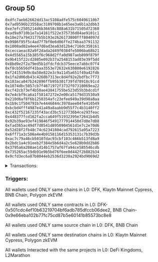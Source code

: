 ## Group 50

```0x083017d6c4410956a1b344fe7a7fcb0d07269680
0xdfc7aeb62662dd13ac5108adfe575c60496110b7
0x7ad9596b23558ac3109708b1e65ee3a6b1a2dbb3
0xe7efc2505214d6b36658c888a631b71505d72368
0xad9a9710b1e7a14161f522e375736d84ae9101c1
0x18e27a7943177b5b193e2626173800fff804097d
0x9986f95f5c4ad7f7bf0e6d06ffe274baa3791132
0x1008ad02a4ee47d0ad3ea83d12b4c716dc358161
0xceccaeac82a9f2dada2d49f0384fe5006ba68b21
0x4d5565a15b385f6c968d2ffa0d987aeb899f879f
0x9b415f22cd2805e092b37a2548153ad03e39f5dd
0x8bd9e2f2a79ed5b1dfdcfdcb375eece7abbc07f4
0xf8cb5656df41baa3553e72632e630800e6192826
0xf241519d9c0a58e822e3c9a11d5a651f49a42fdb
0x1fa2d06db43c4260b7313ec8d4f92e2bdfbc7f73
0x183aca047b242896ffb95b301f39fd78918c91cd
0x1074dbc5057cb7f4671972f3732f07318069ea22
0xcf42cb73ef4b50ae43841755be523d55b3bdcd1f
0x7e4cbf9ca6a1f58147272e2e00ca5179d33530a9
0x210d6af8f6b1250354afc23efee949a39d98a8aa
0x1b9c1f504791b7e4446844c3978aee04fe410549
0xbcbd4fff4987e41a49a8aabb9d55f7c4b3140ff2
0xc432f52167235f43acd3bc5127736b4ce293feac
0x448377fcd162fa2cca649f51932395e72641b4d5
0x92b39ae93ef419846f5491777914450d7d0e7d08
0xfad365ac49df7d0541d8950904561d1e7c2e70d6
0x52d28f2fb48c74c62341804cad792615a95a7223
0x6ff71a3c506a4e4b9158116d15353131c7b39d3b
0xac7c79a46cb50107dac93cbf103c466b513fd8a9
0x2bdc1a4c91eeb2f384e5b6d4a2c5e628b9dd2b86
0x3795a6a208ae1d14b1757af67fa94ce585546cdb
0x735265ac59db91e9b5bd76f6ee8d442f2b882b34
0x9cfd3ec6a87b8044eb2536d3230a2924bd9069d2
```
<details>
<summary>Transactions:</summary>

Hashes: 

Wallet: 0x083017d6c4410956a1b344fe7a7fcb0d07269680

       Hash: 0x22d70933b580aba76501564df36c97a02acda4ab02589b6341df03793c724404
         - source chain: DFK
         - destination chain: Klaytn Mainnet Cypress
         - project: DeFi Kingdoms
         - contract: 0x501cdc4ef10b63219704bf6adb785dfccb06dee2
       Hash: 0x11f6dc44bacb79e34073c999a6362a345ce840e25a7c440490a9785833bb74a7
         - source chain: DFK
         - destination chain: Klaytn Mainnet Cypress
         - project: DeFi Kingdoms
         - contract: 0x501cdc4ef10b63219704bf6adb785dfccb06dee2
       Hash: 0x430380bbba97e2bd48fde252c66655e845ee838bc7c463c54935dbe2b498e095
         - source chain: DFK
         - destination chain: Klaytn Mainnet Cypress
         - project: DeFi Kingdoms
         - contract: 0x501cdc4ef10b63219704bf6adb785dfccb06dee2
       Hash: 0xdd672b5d203818dc409b6b85df8fcb3a49049056a4e70818dab49d0b755b23a4
         - source chain: DFK
         - destination chain: Klaytn Mainnet Cypress
         - project: DeFi Kingdoms
         - contract: 0x501cdc4ef10b63219704bf6adb785dfccb06dee2
       Hash: 0x6d927c2d65b6e9bbb6c9e4bc4700f58718da498a3b118114a5c8e2353bf09b5f
         - source chain: BNB Chain
         - destination chain: Polygon zkEVM
         - project: L2Marathon
         - contract: 0x9e66eba102b77fc75cd87b5e60141b85573bc8e8
Wallet: 0xdfc7aeb62662dd13ac5108adfe575c60496110b7

       Hash:0x452f075c689e9b0df00e2fa092457009f626fb77eeb330dd9e68260e8bd47402
         - source chain: DFK
         - destination chain: Klaytn Mainnet Cypress
         - project: DeFi Kingdoms
         - contract: 0x501cdc4ef10b63219704bf6adb785dfccb06dee2
       Hash:0xea21450c766292b5e698e966c8f1333b1e58478baae89449b73e37126b380a85
         - source chain: DFK
         - destination chain: Klaytn Mainnet Cypress
         - project: DeFi Kingdoms
         - contract: 0x501cdc4ef10b63219704bf6adb785dfccb06dee2
       Hash:0x53b2583ebbcd6caaae7887b51eccccff25f4ea69a0b4c93813cdf7d58eb6a886
         - source chain: DFK
         - destination chain: Klaytn Mainnet Cypress
         - project: DeFi Kingdoms
         - contract: 0x501cdc4ef10b63219704bf6adb785dfccb06dee2
       Hash:0xa5cec61a4aea8b9c65780291fa81f3494cabf7d22ef6d22f93727167f8a7bdda
         - source chain: DFK
         - destination chain: Klaytn Mainnet Cypress
         - project: DeFi Kingdoms
         - contract: 0x501cdc4ef10b63219704bf6adb785dfccb06dee2
       Hash:0xff79de34406bdb4cef0c24c76f123e376b3c64b3cddebc74af433d7e64ad8332
         - source chain: DFK
         - destination chain: Klaytn Mainnet Cypress
         - project: DeFi Kingdoms
         - contract: 0x501cdc4ef10b63219704bf6adb785dfccb06dee2
       Hash:0x3e8d06f0f221c29e364158ba174cc6be8de2e99ef27c3f714854310816e868e6
         - source chain: DFK
         - destination chain: Klaytn Mainnet Cypress
         - project: DeFi Kingdoms
         - contract: 0x501cdc4ef10b63219704bf6adb785dfccb06dee2
       Hash:0x1206c1663a10b347ade54a1dc65ee6465c74d351ef4812faba9973dbd9b68bb2
         - source chain: BNB Chain
         - destination chain: Polygon zkEVM
         - project: L2Marathon
         - contract: 0x9e66eba102b77fc75cd87b5e60141b85573bc8e8
Wallet: 0x7ad9596b23558ac3109708b1e65ee3a6b1a2dbb3

       Hash:0x36791ebe96a1c36ea3833c1b1a3d1201a66122b84d4d0dc98675c6b2805e3b00
         - source chain: DFK
         - destination chain: Klaytn Mainnet Cypress
         - project: DeFi Kingdoms
         - contract: 0x501cdc4ef10b63219704bf6adb785dfccb06dee2
       Hash:0x319514a70ee978dc1432f6f1a7dc4de52bc025cf07dbc957884f76952d3c2925
         - source chain: DFK
         - destination chain: Klaytn Mainnet Cypress
         - project: DeFi Kingdoms
         - contract: 0x501cdc4ef10b63219704bf6adb785dfccb06dee2
       Hash:0xff02e74e46124082b696be253037ccdbfa25aa3dacb877201fa171a37ef405f6
         - source chain: DFK
         - destination chain: Klaytn Mainnet Cypress
         - project: DeFi Kingdoms
         - contract: 0x501cdc4ef10b63219704bf6adb785dfccb06dee2
       Hash:0xde683065b05d6d605aebc6fb64144a18a6281ee1deea61b1eb1ff552af513b26
         - source chain: DFK
         - destination chain: Klaytn Mainnet Cypress
         - project: DeFi Kingdoms
         - contract: 0x501cdc4ef10b63219704bf6adb785dfccb06dee2
       Hash:0x2d32659b1d8e192e0de70b87326e670dde3dca0111a7df11edbbb7ede0724827
         - source chain: DFK
         - destination chain: Klaytn Mainnet Cypress
         - project: DeFi Kingdoms
         - contract: 0x501cdc4ef10b63219704bf6adb785dfccb06dee2
       Hash:0xf6fde21648977b9f802b00977650e63c7f2c2f1d0e479203770c63e6a4b2c333
         - source chain: DFK
         - destination chain: Klaytn Mainnet Cypress
         - project: DeFi Kingdoms
         - contract: 0x501cdc4ef10b63219704bf6adb785dfccb06dee2
       Hash:0xdc405d715cae288baa79c0902bd0b9ef26e5e96a1ca935b2b5d24179bc5011c0
         - source chain: BNB Chain
         - destination chain: Polygon zkEVM
         - project: L2Marathon
         - contract: 0x9e66eba102b77fc75cd87b5e60141b85573bc8e8
Wallet: 0xe7efc2505214d6b36658c888a631b71505d72368

       Hash:0xbcbc546579a8bc6a3c6be8d9c29c52bfc8cb7f56ce841bddfc0ef4904b6a0077
         - source chain: DFK
         - destination chain: Klaytn Mainnet Cypress
         - project: DeFi Kingdoms
         - contract: 0x501cdc4ef10b63219704bf6adb785dfccb06dee2
       Hash:0x4beddb6eeaab3ba62f8e5ec865983b914329af599679728fcf9895d5b0d7bf02
         - source chain: DFK
         - destination chain: Klaytn Mainnet Cypress
         - project: DeFi Kingdoms
         - contract: 0x501cdc4ef10b63219704bf6adb785dfccb06dee2
       Hash:0x1667a3ce3985e816fc77d169c75c7feb96cea1e7382df0e3e81eeb44dfa274d4
         - source chain: DFK
         - destination chain: Klaytn Mainnet Cypress
         - project: DeFi Kingdoms
         - contract: 0x501cdc4ef10b63219704bf6adb785dfccb06dee2
       Hash:0x25fbb4990e83d07e298167f732a0ab93e0fb21383543404d9e64bc1c8aae3d96
         - source chain: DFK
         - destination chain: Klaytn Mainnet Cypress
         - project: DeFi Kingdoms
         - contract: 0x501cdc4ef10b63219704bf6adb785dfccb06dee2
       Hash:0x2426a6bfabced453c9090bafe58bc01d0f5fe0fa26c44a75593a2ad98a0d8194
         - source chain: DFK
         - destination chain: Klaytn Mainnet Cypress
         - project: DeFi Kingdoms
         - contract: 0x501cdc4ef10b63219704bf6adb785dfccb06dee2
       Hash:0xcce4bb52e6a036a7bea1d40ae9f0b741597c0a3a248dced4df8ebdc59bc6ab0b
         - source chain: DFK
         - destination chain: Klaytn Mainnet Cypress
         - project: DeFi Kingdoms
         - contract: 0x501cdc4ef10b63219704bf6adb785dfccb06dee2
       Hash:0x057fe38a875da25bc18f9cc09b36ff2216861a70c857f18d70ad262e1a58946c
         - source chain: BNB Chain
         - destination chain: Polygon zkEVM
         - project: L2Marathon
         - contract: 0x9e66eba102b77fc75cd87b5e60141b85573bc8e8
Wallet: 0xad9a9710b1e7a14161f522e375736d84ae9101c1

       Hash:0x4decdcf7124d663ca5e5c9fce970474675d57d50aa871f1c7382c0c687c32780
         - source chain: DFK
         - destination chain: Klaytn Mainnet Cypress
         - project: DeFi Kingdoms
         - contract: 0x501cdc4ef10b63219704bf6adb785dfccb06dee2
       Hash:0xf9b46a04c46616f4a8ec99b06c13d538371a9509fd41020380af4b5647a7b306
         - source chain: DFK
         - destination chain: Klaytn Mainnet Cypress
         - project: DeFi Kingdoms
         - contract: 0x501cdc4ef10b63219704bf6adb785dfccb06dee2
       Hash:0x2ba855240fe4458b8d91e71daca07b8056ebf0c2c815ca4705078ae74ec0fd90
         - source chain: DFK
         - destination chain: Klaytn Mainnet Cypress
         - project: DeFi Kingdoms
         - contract: 0x501cdc4ef10b63219704bf6adb785dfccb06dee2
       Hash:0xe5f94d43247c7a8535d043a5c0bbfadee10a782ce629e0151d994f786657e424
         - source chain: DFK
         - destination chain: Klaytn Mainnet Cypress
         - project: DeFi Kingdoms
         - contract: 0x501cdc4ef10b63219704bf6adb785dfccb06dee2
       Hash:0xd48f4bf92f85d20db97d8a75e80f680a80f2c2b93f7973fd99c14af395474067
         - source chain: DFK
         - destination chain: Klaytn Mainnet Cypress
         - project: DeFi Kingdoms
         - contract: 0x501cdc4ef10b63219704bf6adb785dfccb06dee2
       Hash:0xb745c31f5bc8713c6da6754c45dc61fe7f72072fc3c92974189d584f488d0cd3
         - source chain: DFK
         - destination chain: Klaytn Mainnet Cypress
         - project: DeFi Kingdoms
         - contract: 0x501cdc4ef10b63219704bf6adb785dfccb06dee2
       Hash:0x55a66ce52e00fe8340f4e7cfd762f0481e4f0f8baf83bbf43d0d34132ed85908
         - source chain: BNB Chain
         - destination chain: Polygon zkEVM
         - project: L2Marathon
         - contract: 0x9e66eba102b77fc75cd87b5e60141b85573bc8e8
Wallet: 0x18e27a7943177b5b193e2626173800fff804097d

       Hash:0x9b3d9c62ff9e7130f4472ab8919abc60fdc9591959c9a8487f30bb56d9cb8c05
         - source chain: DFK
         - destination chain: Klaytn Mainnet Cypress
         - project: DeFi Kingdoms
         - contract: 0x501cdc4ef10b63219704bf6adb785dfccb06dee2
       Hash:0x98ba84b8ff23fe339246833c92bf2a0462585b773cddc548bb7170c4394303fd
         - source chain: DFK
         - destination chain: Klaytn Mainnet Cypress
         - project: DeFi Kingdoms
         - contract: 0x501cdc4ef10b63219704bf6adb785dfccb06dee2
       Hash:0x186e81046591d628c1b2e98aaea189bc82f2da6de6f72723ec155e6e3eef9829
         - source chain: DFK
         - destination chain: Klaytn Mainnet Cypress
         - project: DeFi Kingdoms
         - contract: 0x501cdc4ef10b63219704bf6adb785dfccb06dee2
       Hash:0xcee55187279800038b3744251525d2109e479c108c05e147ff55f664d6f8886d
         - source chain: DFK
         - destination chain: Klaytn Mainnet Cypress
         - project: DeFi Kingdoms
         - contract: 0x501cdc4ef10b63219704bf6adb785dfccb06dee2
       Hash:0x3a2e7bf7f6bfc82c8f4d16da896d768853549d43e3e9a01502c522b08cf308a7
         - source chain: DFK
         - destination chain: Klaytn Mainnet Cypress
         - project: DeFi Kingdoms
         - contract: 0x501cdc4ef10b63219704bf6adb785dfccb06dee2
       Hash:0x7c2f75818ef3a0e2f86c3553992d9848d4ba9c790cb57b239ece06baf61d03fa
         - source chain: DFK
         - destination chain: Klaytn Mainnet Cypress
         - project: DeFi Kingdoms
         - contract: 0x501cdc4ef10b63219704bf6adb785dfccb06dee2
       Hash:0xb7019de7eac0927b3510c1354e9b124bea1995e2679b8e982f53d27553b070c9
         - source chain: BNB Chain
         - destination chain: Polygon zkEVM
         - project: L2Marathon
         - contract: 0x9e66eba102b77fc75cd87b5e60141b85573bc8e8
Wallet: 0x9986f95f5c4ad7f7bf0e6d06ffe274baa3791132

       Hash:0x673898907377a2b68878f3f7fb1cb594a38dc060cc3875b31e8bb187e350bf79
         - source chain: DFK
         - destination chain: Klaytn Mainnet Cypress
         - project: DeFi Kingdoms
         - contract: 0x501cdc4ef10b63219704bf6adb785dfccb06dee2
       Hash:0x099941f56015c3123e0ee16d6b50b105608ebbdf5f0c00c0abf00c17f078425b
         - source chain: DFK
         - destination chain: Klaytn Mainnet Cypress
         - project: DeFi Kingdoms
         - contract: 0x501cdc4ef10b63219704bf6adb785dfccb06dee2
       Hash:0xeae562255b6ee4f25cd824a586d143c368a2e9ce68404ee750bbd64ea70c5dda
         - source chain: DFK
         - destination chain: Klaytn Mainnet Cypress
         - project: DeFi Kingdoms
         - contract: 0x501cdc4ef10b63219704bf6adb785dfccb06dee2
       Hash:0x1c88e17a16d3df61523354f766c7912098522f7b79ad3cb71aa3ee6338205239
         - source chain: DFK
         - destination chain: Klaytn Mainnet Cypress
         - project: DeFi Kingdoms
         - contract: 0x501cdc4ef10b63219704bf6adb785dfccb06dee2
       Hash:0x8d71b85517c8c74de734b715328e2b77ece66e1fa8d806af22d9b1d2a489e967
         - source chain: DFK
         - destination chain: Klaytn Mainnet Cypress
         - project: DeFi Kingdoms
         - contract: 0x501cdc4ef10b63219704bf6adb785dfccb06dee2
       Hash:0x19bc2ac9a2c6c4a8649b5f1c462243e19b379c7d46cbf1883b9c485eb82cf746
         - source chain: DFK
         - destination chain: Klaytn Mainnet Cypress
         - project: DeFi Kingdoms
         - contract: 0x501cdc4ef10b63219704bf6adb785dfccb06dee2
       Hash:0x1f709eea79a6e4afccda4e561dd72ddcd5cf35c073710a2ca6e825d6b8a6c07c
         - source chain: BNB Chain
         - destination chain: Polygon zkEVM
         - project: L2Marathon
         - contract: 0x9e66eba102b77fc75cd87b5e60141b85573bc8e8
Wallet: 0x1008ad02a4ee47d0ad3ea83d12b4c716dc358161

       Hash:0x72738b96be916301aa6ca562ea6a7f64fd2ef3206ba4355b86c183875524dd5b
         - source chain: DFK
         - destination chain: Klaytn Mainnet Cypress
         - project: DeFi Kingdoms
         - contract: 0x501cdc4ef10b63219704bf6adb785dfccb06dee2
       Hash:0xe1101bfa3cc113809be030969d4565fe09e26a660c5a81c53ee008881b63beb5
         - source chain: DFK
         - destination chain: Klaytn Mainnet Cypress
         - project: DeFi Kingdoms
         - contract: 0x501cdc4ef10b63219704bf6adb785dfccb06dee2
       Hash:0x72e803ec5db6a6ed2aa8281ca73c0dd52d36f797f40ff5a5cdea62eb0e34e7b8
         - source chain: DFK
         - destination chain: Klaytn Mainnet Cypress
         - project: DeFi Kingdoms
         - contract: 0x501cdc4ef10b63219704bf6adb785dfccb06dee2
       Hash:0x61dc185bc0faac5bc0c0daa417b7376f81920647c7e5c701fd6c71547541fdfc
         - source chain: DFK
         - destination chain: Klaytn Mainnet Cypress
         - project: DeFi Kingdoms
         - contract: 0x501cdc4ef10b63219704bf6adb785dfccb06dee2
       Hash:0xcd754ed747f09de9ac4299a060141eb70165fb7ee01990d46b38a6b8de0db79c
         - source chain: DFK
         - destination chain: Klaytn Mainnet Cypress
         - project: DeFi Kingdoms
         - contract: 0x501cdc4ef10b63219704bf6adb785dfccb06dee2
       Hash:0x388fe78b9ff9384d256db6067e2f6d5db084b214e4ed77cae4ae198bd610f03f
         - source chain: DFK
         - destination chain: Klaytn Mainnet Cypress
         - project: DeFi Kingdoms
         - contract: 0x501cdc4ef10b63219704bf6adb785dfccb06dee2
       Hash:0xd2dd0aee7c9f2c97934656debc0092579ac85bb510604a34638493645835375a
         - source chain: BNB Chain
         - destination chain: Polygon zkEVM
         - project: L2Marathon
         - contract: 0x9e66eba102b77fc75cd87b5e60141b85573bc8e8
Wallet: 0xceccaeac82a9f2dada2d49f0384fe5006ba68b21

       Hash:0x49ec8321ea5c81b54522eb9eea818de17a56202ca9c7acc098289a5fa26212e2
         - source chain: DFK
         - destination chain: Klaytn Mainnet Cypress
         - project: DeFi Kingdoms
         - contract: 0x501cdc4ef10b63219704bf6adb785dfccb06dee2
       Hash:0xa5c08ea0b4d8274de338af7e97b40106008f6e667cb42b630a98ad0d49e1e26c
         - source chain: DFK
         - destination chain: Klaytn Mainnet Cypress
         - project: DeFi Kingdoms
         - contract: 0x501cdc4ef10b63219704bf6adb785dfccb06dee2
       Hash:0xfb7e47d93a42847401e6ad19a2d2c3f164567f93a87531515174c06c1a78f80d
         - source chain: DFK
         - destination chain: Klaytn Mainnet Cypress
         - project: DeFi Kingdoms
         - contract: 0x501cdc4ef10b63219704bf6adb785dfccb06dee2
       Hash:0xf1a731e3284677251eaeccf737b0fdd8b1696d2820c70e65dac210bce34c8ee3
         - source chain: DFK
         - destination chain: Klaytn Mainnet Cypress
         - project: DeFi Kingdoms
         - contract: 0x501cdc4ef10b63219704bf6adb785dfccb06dee2
       Hash:0xab34cf953e2f454b124e4461a883b5a9c1a39a1199794b6b5a11a396cc81137a
         - source chain: DFK
         - destination chain: Klaytn Mainnet Cypress
         - project: DeFi Kingdoms
         - contract: 0x501cdc4ef10b63219704bf6adb785dfccb06dee2
       Hash:0x9fcc245d61fea5f51f582f713b89229056c07f07cee69612e0cefe2e15d497da
         - source chain: DFK
         - destination chain: Klaytn Mainnet Cypress
         - project: DeFi Kingdoms
         - contract: 0x501cdc4ef10b63219704bf6adb785dfccb06dee2
       Hash:0x66c77ddd768cfcb962a67001331b9b53be7390aeac6a64f33c2675b36b19f958
         - source chain: BNB Chain
         - destination chain: Polygon zkEVM
         - project: L2Marathon
         - contract: 0x9e66eba102b77fc75cd87b5e60141b85573bc8e8
Wallet: 0x4d5565a15b385f6c968d2ffa0d987aeb899f879f

       Hash:0x3d0f71d12beea838e6fd56c686745876d65fa3f0ead8cf662d2956190d8df06d
         - source chain: DFK
         - destination chain: Klaytn Mainnet Cypress
         - project: DeFi Kingdoms
         - contract: 0x501cdc4ef10b63219704bf6adb785dfccb06dee2
       Hash:0x0583f758e45db5fa0c374882cb672c442d018c0a652da95d4b58137a8802a513
         - source chain: DFK
         - destination chain: Klaytn Mainnet Cypress
         - project: DeFi Kingdoms
         - contract: 0x501cdc4ef10b63219704bf6adb785dfccb06dee2
       Hash:0xea485c596075a6aa2e1d7e4fe2e623dc05468d729ab9cdda08c67fd377fa6e75
         - source chain: DFK
         - destination chain: Klaytn Mainnet Cypress
         - project: DeFi Kingdoms
         - contract: 0x501cdc4ef10b63219704bf6adb785dfccb06dee2
       Hash:0xc7b3f32253f87333b6e741fe9d198f11c24530a0ab42bc09367fa7dc2ad1267a
         - source chain: DFK
         - destination chain: Klaytn Mainnet Cypress
         - project: DeFi Kingdoms
         - contract: 0x501cdc4ef10b63219704bf6adb785dfccb06dee2
       Hash:0x15b4699ef4179e2b4ae342d3e3d2fe1332fa1cd819fce0aa229d8d2e650ae27d
         - source chain: DFK
         - destination chain: Klaytn Mainnet Cypress
         - project: DeFi Kingdoms
         - contract: 0x501cdc4ef10b63219704bf6adb785dfccb06dee2
       Hash:0x4ab4b9dcbe8450b734eb2e0e1904daa9dd143d719fc75b100cc2272422f16bc6
         - source chain: DFK
         - destination chain: Klaytn Mainnet Cypress
         - project: DeFi Kingdoms
         - contract: 0x501cdc4ef10b63219704bf6adb785dfccb06dee2
       Hash:0x2af707df83ca30107479575f042fb0ddb7c4522a9d3609c996604049f4529df5
         - source chain: DFK
         - destination chain: Klaytn Mainnet Cypress
         - project: DeFi Kingdoms
         - contract: 0x501cdc4ef10b63219704bf6adb785dfccb06dee2
       Hash:0x3b1042655b98461e3de175b0dcf789b4ec2f89b051a602ee18e0abf3c31f979b
         - source chain: BNB Chain
         - destination chain: Polygon zkEVM
         - project: L2Marathon
         - contract: 0x9e66eba102b77fc75cd87b5e60141b85573bc8e8
Wallet: 0x9b415f22cd2805e092b37a2548153ad03e39f5dd

       Hash:0x928c7d510701cac798b9358d1967f540221bcf8830d2a1e413f4d7bd07b7bb87
         - source chain: DFK
         - destination chain: Klaytn Mainnet Cypress
         - project: DeFi Kingdoms
         - contract: 0x501cdc4ef10b63219704bf6adb785dfccb06dee2
       Hash:0xb02304d2cb6a765c9b8fd487265f2b6dd60c9a0b09a57cbf634752bd988720fc
         - source chain: DFK
         - destination chain: Klaytn Mainnet Cypress
         - project: DeFi Kingdoms
         - contract: 0x501cdc4ef10b63219704bf6adb785dfccb06dee2
       Hash:0xcb6737571c128ba5de0813c59b6a4be07e224c71953adba4ac8449473b593b0a
         - source chain: DFK
         - destination chain: Klaytn Mainnet Cypress
         - project: DeFi Kingdoms
         - contract: 0x501cdc4ef10b63219704bf6adb785dfccb06dee2
       Hash:0x2e1e5b8ad683f1711315d6c503e22a3a22455675dca345893785448be1531efd
         - source chain: DFK
         - destination chain: Klaytn Mainnet Cypress
         - project: DeFi Kingdoms
         - contract: 0x501cdc4ef10b63219704bf6adb785dfccb06dee2
       Hash:0x4fbde7420071cfd50f6e30deda02e89e7db16e7552b145c7b086ba00780bd682
         - source chain: DFK
         - destination chain: Klaytn Mainnet Cypress
         - project: DeFi Kingdoms
         - contract: 0x501cdc4ef10b63219704bf6adb785dfccb06dee2
       Hash:0x66907257080017185d6f1083b326f5ff096c87611294b09d81d57a17652eecab
         - source chain: DFK
         - destination chain: Klaytn Mainnet Cypress
         - project: DeFi Kingdoms
         - contract: 0x501cdc4ef10b63219704bf6adb785dfccb06dee2
       Hash:0x1f4dbd2a9398d4856a613f560f322ef86c2bb33f1d23d42cac9b93ea75725b23
         - source chain: DFK
         - destination chain: Klaytn Mainnet Cypress
         - project: DeFi Kingdoms
         - contract: 0x501cdc4ef10b63219704bf6adb785dfccb06dee2
       Hash:0x0708d11e4ed9848a627f66be4ec33894aeb1ae8f2bd02fa90dfde50cf99a85f0
         - source chain: BNB Chain
         - destination chain: Polygon zkEVM
         - project: L2Marathon
         - contract: 0x9e66eba102b77fc75cd87b5e60141b85573bc8e8
Wallet: 0x8bd9e2f2a79ed5b1dfdcfdcb375eece7abbc07f4

       Hash:0xebb656f9e41006d7772daee09e741f52c8fb04b4d1d4ddc3b61f00d4bc313575
         - source chain: DFK
         - destination chain: Klaytn Mainnet Cypress
         - project: DeFi Kingdoms
         - contract: 0x501cdc4ef10b63219704bf6adb785dfccb06dee2
       Hash:0x6ac9ef1bdc6b0724b554c911cbaf1435c149ac8c1209c1c0540967e59ba8b38e
         - source chain: DFK
         - destination chain: Klaytn Mainnet Cypress
         - project: DeFi Kingdoms
         - contract: 0x501cdc4ef10b63219704bf6adb785dfccb06dee2
       Hash:0x18cf7f10e097a9c79d9bd872f99b9b69507913feb19d56785cdb6a9c672605e6
         - source chain: DFK
         - destination chain: Klaytn Mainnet Cypress
         - project: DeFi Kingdoms
         - contract: 0x501cdc4ef10b63219704bf6adb785dfccb06dee2
       Hash:0xca778eb797d81619789fe24fab4f1d4cf2bbfa7984df43e2ecc7865ae66ced07
         - source chain: DFK
         - destination chain: Klaytn Mainnet Cypress
         - project: DeFi Kingdoms
         - contract: 0x501cdc4ef10b63219704bf6adb785dfccb06dee2
       Hash:0xe3e318d67da9b56b3b7c667bed598087b9c8aec4762023cc8a14f74a03bd1660
         - source chain: DFK
         - destination chain: Klaytn Mainnet Cypress
         - project: DeFi Kingdoms
         - contract: 0x501cdc4ef10b63219704bf6adb785dfccb06dee2
       Hash:0x158c240f0dc4b6bacd906a7c6f91b66b2973846ea5a37f52b0c1854af1b8b9bb
         - source chain: BNB Chain
         - destination chain: Polygon zkEVM
         - project: L2Marathon
         - contract: 0x9e66eba102b77fc75cd87b5e60141b85573bc8e8
Wallet: 0xf8cb5656df41baa3553e72632e630800e6192826

       Hash:0x884ce52322e7e9b2f8d6034855bb4084d79c62b0b48b71e0abdf8432a22a97ed
         - source chain: DFK
         - destination chain: Klaytn Mainnet Cypress
         - project: DeFi Kingdoms
         - contract: 0x501cdc4ef10b63219704bf6adb785dfccb06dee2
       Hash:0x4d465d14054c96337cc32046af064a49ed89e02bced50061d95d73942d213281
         - source chain: DFK
         - destination chain: Klaytn Mainnet Cypress
         - project: DeFi Kingdoms
         - contract: 0x501cdc4ef10b63219704bf6adb785dfccb06dee2
       Hash:0xfc2c17d9012204b184f4839c889d5278068bb8bab15a2701227fb1915292d870
         - source chain: DFK
         - destination chain: Klaytn Mainnet Cypress
         - project: DeFi Kingdoms
         - contract: 0x501cdc4ef10b63219704bf6adb785dfccb06dee2
       Hash:0x2e8cfef048f080cc52f0a6086922e6b51fe2c4e7170c2156f2eed3bebb6cae1c
         - source chain: DFK
         - destination chain: Klaytn Mainnet Cypress
         - project: DeFi Kingdoms
         - contract: 0x501cdc4ef10b63219704bf6adb785dfccb06dee2
       Hash:0xa7260f62a64d58cdbb92da31eab83e3c1f5ba3a6efa063ed73be15324ef46fd0
         - source chain: DFK
         - destination chain: Klaytn Mainnet Cypress
         - project: DeFi Kingdoms
         - contract: 0x501cdc4ef10b63219704bf6adb785dfccb06dee2
       Hash:0x0812a45bc73c1f44b5dab1f836acb9a471ce09719e43c74bd66377447fc9519c
         - source chain: BNB Chain
         - destination chain: Polygon zkEVM
         - project: L2Marathon
         - contract: 0x9e66eba102b77fc75cd87b5e60141b85573bc8e8
Wallet: 0xf241519d9c0a58e822e3c9a11d5a651f49a42fdb

       Hash:0x233c4986ef4d30d34feb554dca63990cea38dfb969a48b38e88a08aef187bf2d
         - source chain: DFK
         - destination chain: Klaytn Mainnet Cypress
         - project: DeFi Kingdoms
         - contract: 0x501cdc4ef10b63219704bf6adb785dfccb06dee2
       Hash:0x40f1d549b31d9f6c6df92f751e090d8fdf61c64f3762e4ac89ed518ccea4a1dd
         - source chain: DFK
         - destination chain: Klaytn Mainnet Cypress
         - project: DeFi Kingdoms
         - contract: 0x501cdc4ef10b63219704bf6adb785dfccb06dee2
       Hash:0x2e6a1cc5702d0e3823d0f530eb3a197aba01a7f7b5f7fb64fa1e7148936b1106
         - source chain: DFK
         - destination chain: Klaytn Mainnet Cypress
         - project: DeFi Kingdoms
         - contract: 0x501cdc4ef10b63219704bf6adb785dfccb06dee2
       Hash:0x6ff115c920d0029e4b1f7892432cbf571cca95072afb8741c830e24a8d29d676
         - source chain: DFK
         - destination chain: Klaytn Mainnet Cypress
         - project: DeFi Kingdoms
         - contract: 0x501cdc4ef10b63219704bf6adb785dfccb06dee2
       Hash:0xcbc971d1e6d67deab76ec189087a0682e69adb905f8c87d4d3c3d4813b4021d1
         - source chain: DFK
         - destination chain: Klaytn Mainnet Cypress
         - project: DeFi Kingdoms
         - contract: 0x501cdc4ef10b63219704bf6adb785dfccb06dee2
       Hash:0x1be62f2d7cecd5bd7467a0d51afaabf01829e1c627e124fd6e7d194656545e23
         - source chain: DFK
         - destination chain: Klaytn Mainnet Cypress
         - project: DeFi Kingdoms
         - contract: 0x501cdc4ef10b63219704bf6adb785dfccb06dee2
       Hash:0x5c1d9ff1626a73eed4526cf566cb40f84dd9a6c9b4b49a2e160e90f4639f65df
         - source chain: BNB Chain
         - destination chain: Polygon zkEVM
         - project: L2Marathon
         - contract: 0x9e66eba102b77fc75cd87b5e60141b85573bc8e8
Wallet: 0x1fa2d06db43c4260b7313ec8d4f92e2bdfbc7f73

       Hash:0x3f66d67e46bd7f55cd0cdd80a4852e91291070d2650679640a0acd3b5a8bb069
         - source chain: DFK
         - destination chain: Klaytn Mainnet Cypress
         - project: DeFi Kingdoms
         - contract: 0x501cdc4ef10b63219704bf6adb785dfccb06dee2
       Hash:0x891e2eea252ca222356220baa21c511e1c53b3bdbed06a889dbe9a459542a307
         - source chain: DFK
         - destination chain: Klaytn Mainnet Cypress
         - project: DeFi Kingdoms
         - contract: 0x501cdc4ef10b63219704bf6adb785dfccb06dee2
       Hash:0xce658414b9dd2983ff8c06cdacebe5acb861e49a1521f2256511ec782fba0649
         - source chain: DFK
         - destination chain: Klaytn Mainnet Cypress
         - project: DeFi Kingdoms
         - contract: 0x501cdc4ef10b63219704bf6adb785dfccb06dee2
       Hash:0x084e6cd1636e665de1ffda148dff4ad841fb02c16b00583dd957d7ab77ece6d1
         - source chain: DFK
         - destination chain: Klaytn Mainnet Cypress
         - project: DeFi Kingdoms
         - contract: 0x501cdc4ef10b63219704bf6adb785dfccb06dee2
       Hash:0xb9782ff6edcc947f9b06a95543aa2df6971711c7507609952676ce4705bcf3b0
         - source chain: DFK
         - destination chain: Klaytn Mainnet Cypress
         - project: DeFi Kingdoms
         - contract: 0x501cdc4ef10b63219704bf6adb785dfccb06dee2
       Hash:0x5481c4906da85c3837b07c9e1d4dee2f76f0f281f0f1e2ce1ef6094d37794cc5
         - source chain: DFK
         - destination chain: Klaytn Mainnet Cypress
         - project: DeFi Kingdoms
         - contract: 0x501cdc4ef10b63219704bf6adb785dfccb06dee2
       Hash:0xc240b5f58f103f8d0c52fea407fca06d1f2bc75f8fea08085f7448f739e32dd1
         - source chain: BNB Chain
         - destination chain: Polygon zkEVM
         - project: L2Marathon
         - contract: 0x9e66eba102b77fc75cd87b5e60141b85573bc8e8
Wallet: 0x183aca047b242896ffb95b301f39fd78918c91cd

       Hash:0x63bc12c2f4c210f3e9129938fbf75123ecf67591bc9871707d67fbaaee67fce5
         - source chain: DFK
         - destination chain: Klaytn Mainnet Cypress
         - project: DeFi Kingdoms
         - contract: 0x501cdc4ef10b63219704bf6adb785dfccb06dee2
       Hash:0xeda1c7698e865155a73f4718107d853b0fdcd125d2bf893a19153f0ce1f86f8d
         - source chain: DFK
         - destination chain: Klaytn Mainnet Cypress
         - project: DeFi Kingdoms
         - contract: 0x501cdc4ef10b63219704bf6adb785dfccb06dee2
       Hash:0xf73c73c58afb68c8fda109f8370d9090bcfe40be990bf8470e5bc46c266d1854
         - source chain: DFK
         - destination chain: Klaytn Mainnet Cypress
         - project: DeFi Kingdoms
         - contract: 0x501cdc4ef10b63219704bf6adb785dfccb06dee2
       Hash:0x23243343aa6bf70fc1dd7588aafa94495947ab97b83ccefaa42c0454567ae2e2
         - source chain: DFK
         - destination chain: Klaytn Mainnet Cypress
         - project: DeFi Kingdoms
         - contract: 0x501cdc4ef10b63219704bf6adb785dfccb06dee2
       Hash:0x2d6818042ae062d0de1054f413a1def30d467ee890c09c9902e2581de75191e9
         - source chain: DFK
         - destination chain: Klaytn Mainnet Cypress
         - project: DeFi Kingdoms
         - contract: 0x501cdc4ef10b63219704bf6adb785dfccb06dee2
       Hash:0xcd74e66d1e603dccf6501bcc96734476315a077aa80ed27bd1901714fc14752e
         - source chain: DFK
         - destination chain: Klaytn Mainnet Cypress
         - project: DeFi Kingdoms
         - contract: 0x501cdc4ef10b63219704bf6adb785dfccb06dee2
       Hash:0xba6ac5f1ea45d7918edec6b97b32947ac9a2a610e601d6e29de7d96a2be98cb7
         - source chain: BNB Chain
         - destination chain: Polygon zkEVM
         - project: L2Marathon
         - contract: 0x9e66eba102b77fc75cd87b5e60141b85573bc8e8
Wallet: 0x1074dbc5057cb7f4671972f3732f07318069ea22

       Hash:0xeaf253c23369f38adcafea3f0d41a53d5b1d31ea9b82df9ece1a00f5fbe80ba8
         - source chain: DFK
         - destination chain: Klaytn Mainnet Cypress
         - project: DeFi Kingdoms
         - contract: 0x501cdc4ef10b63219704bf6adb785dfccb06dee2
       Hash:0xb15fd171c97f2ee0f9c9f6c83c4d57da5422040c890c0eb9fd92947a1de2ff80
         - source chain: DFK
         - destination chain: Klaytn Mainnet Cypress
         - project: DeFi Kingdoms
         - contract: 0x501cdc4ef10b63219704bf6adb785dfccb06dee2
       Hash:0xfd8e8cdf5a7a93758829d9f762fe73f6e0762571ab5e39bbdfec013fe1b86aef
         - source chain: DFK
         - destination chain: Klaytn Mainnet Cypress
         - project: DeFi Kingdoms
         - contract: 0x501cdc4ef10b63219704bf6adb785dfccb06dee2
       Hash:0x8fc3f667e04a38748cd4439f6c5f66eed0449cf53d250f55426cb80b1d041185
         - source chain: DFK
         - destination chain: Klaytn Mainnet Cypress
         - project: DeFi Kingdoms
         - contract: 0x501cdc4ef10b63219704bf6adb785dfccb06dee2
       Hash:0x7cccc259b00a6cbd5812103f7cfd87b7793d0c768395d71f295ed169fc33003b
         - source chain: DFK
         - destination chain: Klaytn Mainnet Cypress
         - project: DeFi Kingdoms
         - contract: 0x501cdc4ef10b63219704bf6adb785dfccb06dee2
       Hash:0xf41fa602a315b731c20d62135d83e8cb0d3b0488b8008017ed29d01d9e457472
         - source chain: DFK
         - destination chain: Klaytn Mainnet Cypress
         - project: DeFi Kingdoms
         - contract: 0x501cdc4ef10b63219704bf6adb785dfccb06dee2
       Hash:0x2be99bb30f46d3752708be0d0ee2400d12c5ab45ebec96838ef80101a53636e2
         - source chain: BNB Chain
         - destination chain: Polygon zkEVM
         - project: L2Marathon
         - contract: 0x9e66eba102b77fc75cd87b5e60141b85573bc8e8
Wallet: 0xcf42cb73ef4b50ae43841755be523d55b3bdcd1f

       Hash:0x832b56732f9f7582303cd0bbe7412023cdf1a3d4a944b47119d389966168f5ac
         - source chain: DFK
         - destination chain: Klaytn Mainnet Cypress
         - project: DeFi Kingdoms
         - contract: 0x501cdc4ef10b63219704bf6adb785dfccb06dee2
       Hash:0xb3d5d265bc6dd5253e71e11faa60fb581da52f938ebd150c921842e93d39cc7a
         - source chain: DFK
         - destination chain: Klaytn Mainnet Cypress
         - project: DeFi Kingdoms
         - contract: 0x501cdc4ef10b63219704bf6adb785dfccb06dee2
       Hash:0x90878342f248ede87c09e82f461ca47098c18b94b5444546cf21482d9e883a82
         - source chain: DFK
         - destination chain: Klaytn Mainnet Cypress
         - project: DeFi Kingdoms
         - contract: 0x501cdc4ef10b63219704bf6adb785dfccb06dee2
       Hash:0x4ff18be4b983130dce59f6e4236d38b5de44d9407f191c943a48b073a6befc47
         - source chain: DFK
         - destination chain: Klaytn Mainnet Cypress
         - project: DeFi Kingdoms
         - contract: 0x501cdc4ef10b63219704bf6adb785dfccb06dee2
       Hash:0xf3699a19c0e2980eed45ed8de4081dc67b18992ea2d174e7c4d66e0471a60cd0
         - source chain: DFK
         - destination chain: Klaytn Mainnet Cypress
         - project: DeFi Kingdoms
         - contract: 0x501cdc4ef10b63219704bf6adb785dfccb06dee2
       Hash:0x0b78f4a4e4a0afa41b7d99caad78c986319c77ca21676e2e87270ce9da629f8f
         - source chain: DFK
         - destination chain: Klaytn Mainnet Cypress
         - project: DeFi Kingdoms
         - contract: 0x501cdc4ef10b63219704bf6adb785dfccb06dee2
       Hash:0x331ec4e3316d2abe326d9977d44830b86ba78883e8abbd93aed0d9050789984e
         - source chain: BNB Chain
         - destination chain: Polygon zkEVM
         - project: L2Marathon
         - contract: 0x9e66eba102b77fc75cd87b5e60141b85573bc8e8
Wallet: 0x7e4cbf9ca6a1f58147272e2e00ca5179d33530a9

       Hash:0xa088a1b93008c7aa0da27de238cc64ffc80f2f4a47b394ceac192836cf0028ad
         - source chain: DFK
         - destination chain: Klaytn Mainnet Cypress
         - project: DeFi Kingdoms
         - contract: 0x501cdc4ef10b63219704bf6adb785dfccb06dee2
       Hash:0xe8828a0c0d38137c8af43015122fa72aa02d8dc0ad118933ee3e300b0b7debe3
         - source chain: DFK
         - destination chain: Klaytn Mainnet Cypress
         - project: DeFi Kingdoms
         - contract: 0x501cdc4ef10b63219704bf6adb785dfccb06dee2
       Hash:0xeab427aa0c776bbc962c059842b70fccbed74bc75b084b00198ddbd696647941
         - source chain: DFK
         - destination chain: Klaytn Mainnet Cypress
         - project: DeFi Kingdoms
         - contract: 0x501cdc4ef10b63219704bf6adb785dfccb06dee2
       Hash:0x0b765136b812372683c6aeb55872b2cf3d37e918eced2e4e7a2dc8ab3c69c54b
         - source chain: DFK
         - destination chain: Klaytn Mainnet Cypress
         - project: DeFi Kingdoms
         - contract: 0x501cdc4ef10b63219704bf6adb785dfccb06dee2
       Hash:0x94ff5539a94205be89563f27f5b778b060c94f07e77f3f9da7bc10d56ce393df
         - source chain: DFK
         - destination chain: Klaytn Mainnet Cypress
         - project: DeFi Kingdoms
         - contract: 0x501cdc4ef10b63219704bf6adb785dfccb06dee2
       Hash:0x98f0f20de7ba5b07c726a35beefa01a68d836a14bfecbf21594920e5344c16dd
         - source chain: DFK
         - destination chain: Klaytn Mainnet Cypress
         - project: DeFi Kingdoms
         - contract: 0x501cdc4ef10b63219704bf6adb785dfccb06dee2
       Hash:0xfd9df7fcf3556f12070731fcb7831c4511c90c60b390ae2e5080498b72fadff0
         - source chain: BNB Chain
         - destination chain: Polygon zkEVM
         - project: L2Marathon
         - contract: 0x9e66eba102b77fc75cd87b5e60141b85573bc8e8
Wallet: 0x210d6af8f6b1250354afc23efee949a39d98a8aa

       Hash:0x055b8d9768d01a6d84b9dbd9ae23d528d681f34db88e54a2162a84866db5b5ec
         - source chain: DFK
         - destination chain: Klaytn Mainnet Cypress
         - project: DeFi Kingdoms
         - contract: 0x501cdc4ef10b63219704bf6adb785dfccb06dee2
       Hash:0xa461cea08da4f7e01c665eb2071b2c0b37e211c4df295c7c06c30a01bbc142d2
         - source chain: DFK
         - destination chain: Klaytn Mainnet Cypress
         - project: DeFi Kingdoms
         - contract: 0x501cdc4ef10b63219704bf6adb785dfccb06dee2
       Hash:0xffa105db9515afcf16721af2e1d052db4a6b330725ecc280e08a8d704709a54e
         - source chain: DFK
         - destination chain: Klaytn Mainnet Cypress
         - project: DeFi Kingdoms
         - contract: 0x501cdc4ef10b63219704bf6adb785dfccb06dee2
       Hash:0xa48dbcd3fb85c670261f3d956e5a68f51c730158458dd62ba5e33d02de6320b8
         - source chain: DFK
         - destination chain: Klaytn Mainnet Cypress
         - project: DeFi Kingdoms
         - contract: 0x501cdc4ef10b63219704bf6adb785dfccb06dee2
       Hash:0xb40255ba9dbb16de866a089d8adab26ade40350a9cbbffe3d084ab9ec6fdce96
         - source chain: DFK
         - destination chain: Klaytn Mainnet Cypress
         - project: DeFi Kingdoms
         - contract: 0x501cdc4ef10b63219704bf6adb785dfccb06dee2
       Hash:0xa9680ad00f0837d8fbe02954ad73fb0076a0b9c3c3d933cc23a569a5cca5b5bc
         - source chain: DFK
         - destination chain: Klaytn Mainnet Cypress
         - project: DeFi Kingdoms
         - contract: 0x501cdc4ef10b63219704bf6adb785dfccb06dee2
       Hash:0x3d90607c0427ba663b25f636fb159e0e82253620e5ec76bacba5ae7d03c33060
         - source chain: BNB Chain
         - destination chain: Polygon zkEVM
         - project: L2Marathon
         - contract: 0x9e66eba102b77fc75cd87b5e60141b85573bc8e8
Wallet: 0x1b9c1f504791b7e4446844c3978aee04fe410549

       Hash:0xe5d693acee99877219db72a46b52318a79e15e9a6af69b4f3cb393d73a35a85e
         - source chain: DFK
         - destination chain: Klaytn Mainnet Cypress
         - project: DeFi Kingdoms
         - contract: 0x501cdc4ef10b63219704bf6adb785dfccb06dee2
       Hash:0xf0228c43cd12718bd2e47899371b8303dee15f65aa95402b9789d0727013ce1f
         - source chain: DFK
         - destination chain: Klaytn Mainnet Cypress
         - project: DeFi Kingdoms
         - contract: 0x501cdc4ef10b63219704bf6adb785dfccb06dee2
       Hash:0xfc564740310fe6aecc661da1a919eab153778119c6223b9492cdab37ca2a12a1
         - source chain: DFK
         - destination chain: Klaytn Mainnet Cypress
         - project: DeFi Kingdoms
         - contract: 0x501cdc4ef10b63219704bf6adb785dfccb06dee2
       Hash:0xfc0f7b9b673b10978865ceb60f7cd0f6823d16db29a968ea433ebf199d395faa
         - source chain: DFK
         - destination chain: Klaytn Mainnet Cypress
         - project: DeFi Kingdoms
         - contract: 0x501cdc4ef10b63219704bf6adb785dfccb06dee2
       Hash:0x4a0c5180b13216ccb4553f01fa9d8117531557fa245e3d33087ca0ab14834e5c
         - source chain: DFK
         - destination chain: Klaytn Mainnet Cypress
         - project: DeFi Kingdoms
         - contract: 0x501cdc4ef10b63219704bf6adb785dfccb06dee2
       Hash:0x1b02988cadf8c441350d10bafea6f4f425032e479d5710ff756930cc7aee50fb
         - source chain: DFK
         - destination chain: Klaytn Mainnet Cypress
         - project: DeFi Kingdoms
         - contract: 0x501cdc4ef10b63219704bf6adb785dfccb06dee2
       Hash:0xe3edc7be981074c770e3ab2995ef884db1ed47be7e505f033e55060ace575ebd
         - source chain: DFK
         - destination chain: Klaytn Mainnet Cypress
         - project: DeFi Kingdoms
         - contract: 0x501cdc4ef10b63219704bf6adb785dfccb06dee2
       Hash:0x21031154f58d32e6f435f85d13b25ed740c7d0a31b8f62a72ac12f2fb0b9fb7c
         - source chain: BNB Chain
         - destination chain: Polygon zkEVM
         - project: L2Marathon
         - contract: 0x9e66eba102b77fc75cd87b5e60141b85573bc8e8
Wallet: 0xbcbd4fff4987e41a49a8aabb9d55f7c4b3140ff2

       Hash:0x8b770fc9bed46bfe48949c3aad961b398b6a81c482c6f024b3f6f903edef95fb
         - source chain: DFK
         - destination chain: Klaytn Mainnet Cypress
         - project: DeFi Kingdoms
         - contract: 0x501cdc4ef10b63219704bf6adb785dfccb06dee2
       Hash:0x84e8a2b89fe68488e14b9c3a39ed34257cee26c474208aaf22034face0cf8127
         - source chain: DFK
         - destination chain: Klaytn Mainnet Cypress
         - project: DeFi Kingdoms
         - contract: 0x501cdc4ef10b63219704bf6adb785dfccb06dee2
       Hash:0x11992327b20625bdebc2d8a94a02c6f83a2c8a566e5e074b36c5cc11301752d7
         - source chain: DFK
         - destination chain: Klaytn Mainnet Cypress
         - project: DeFi Kingdoms
         - contract: 0x501cdc4ef10b63219704bf6adb785dfccb06dee2
       Hash:0xf966d999fb94d638c1b4fd715692eec1f036130d56633fd70013063fed6e75f5
         - source chain: DFK
         - destination chain: Klaytn Mainnet Cypress
         - project: DeFi Kingdoms
         - contract: 0x501cdc4ef10b63219704bf6adb785dfccb06dee2
       Hash:0xad759573443b674875c96c8c830fb1c2288d8e29394e9f76922593f5f77cc11e
         - source chain: DFK
         - destination chain: Klaytn Mainnet Cypress
         - project: DeFi Kingdoms
         - contract: 0x501cdc4ef10b63219704bf6adb785dfccb06dee2
       Hash:0xc0f7eac3ed763bb3467ac1474d304fae2332036011118b61201f287f9211e157
         - source chain: DFK
         - destination chain: Klaytn Mainnet Cypress
         - project: DeFi Kingdoms
         - contract: 0x501cdc4ef10b63219704bf6adb785dfccb06dee2
       Hash:0x5305fd890edb740f9516b628c89a614747619af5a0ed4ca2fe4fe44edc2d99ca
         - source chain: DFK
         - destination chain: Klaytn Mainnet Cypress
         - project: DeFi Kingdoms
         - contract: 0x501cdc4ef10b63219704bf6adb785dfccb06dee2
       Hash:0x7d24123de16bd830c55d8cbc3ebbba3b8cda82a4cfe15f6c4d1c25e36cf7dc28
         - source chain: BNB Chain
         - destination chain: Polygon zkEVM
         - project: L2Marathon
         - contract: 0x9e66eba102b77fc75cd87b5e60141b85573bc8e8
Wallet: 0xc432f52167235f43acd3bc5127736b4ce293feac

       Hash:0x331e4257cca0a5b3bbc630e895d5a072b82525849b5e2b98c429588b7fd1006e
         - source chain: DFK
         - destination chain: Klaytn Mainnet Cypress
         - project: DeFi Kingdoms
         - contract: 0x501cdc4ef10b63219704bf6adb785dfccb06dee2
       Hash:0xff53f12ec5996c5b010594391c0ac9c2b5186a4cf445cb72280f5b596931fa4e
         - source chain: DFK
         - destination chain: Klaytn Mainnet Cypress
         - project: DeFi Kingdoms
         - contract: 0x501cdc4ef10b63219704bf6adb785dfccb06dee2
       Hash:0x718cf0d017902fed8fa5f3bfb9c4ec046241def5355c96a4e0fa0d1b8f4db27a
         - source chain: DFK
         - destination chain: Klaytn Mainnet Cypress
         - project: DeFi Kingdoms
         - contract: 0x501cdc4ef10b63219704bf6adb785dfccb06dee2
       Hash:0xb6563342abe0d6289c94037ea9bef20359d73a331af7a5888bdf087f6b91b825
         - source chain: DFK
         - destination chain: Klaytn Mainnet Cypress
         - project: DeFi Kingdoms
         - contract: 0x501cdc4ef10b63219704bf6adb785dfccb06dee2
       Hash:0x3aa8362744f11a6bf29d40f0e83f8ea649d73401fac1f5dbe57b4b4c7f41eab8
         - source chain: DFK
         - destination chain: Klaytn Mainnet Cypress
         - project: DeFi Kingdoms
         - contract: 0x501cdc4ef10b63219704bf6adb785dfccb06dee2
       Hash:0xdf0348db579d0411dd5027dbe7df9439ec041139ff347771807d6c474b301fc2
         - source chain: DFK
         - destination chain: Klaytn Mainnet Cypress
         - project: DeFi Kingdoms
         - contract: 0x501cdc4ef10b63219704bf6adb785dfccb06dee2
       Hash:0x9da6518fc4713bd79ac64241d7c09bba9906441d045dd9145d44eef4673f79c3
         - source chain: DFK
         - destination chain: Klaytn Mainnet Cypress
         - project: DeFi Kingdoms
         - contract: 0x501cdc4ef10b63219704bf6adb785dfccb06dee2
       Hash:0xc4ce108687cdb2b2fae2817966834e897ae52a03b809b5469ac2b35ad594a07b
         - source chain: BNB Chain
         - destination chain: Polygon zkEVM
         - project: L2Marathon
         - contract: 0x9e66eba102b77fc75cd87b5e60141b85573bc8e8
Wallet: 0x448377fcd162fa2cca649f51932395e72641b4d5

       Hash:0xb4d0e84d8b0a32954edd3b3b24909da65f46b51ba3601381ff3351b7e2398528
         - source chain: DFK
         - destination chain: Klaytn Mainnet Cypress
         - project: DeFi Kingdoms
         - contract: 0x501cdc4ef10b63219704bf6adb785dfccb06dee2
       Hash:0xea1c6d497d5c13fc0bf1696246d658272ea87eba94ecf007b03196180e29ede2
         - source chain: DFK
         - destination chain: Klaytn Mainnet Cypress
         - project: DeFi Kingdoms
         - contract: 0x501cdc4ef10b63219704bf6adb785dfccb06dee2
       Hash:0x6ff0e481f1bb0eb8e935b9e08581fe57cd80f0ce8eaeaf40ad11e75807f492f2
         - source chain: DFK
         - destination chain: Klaytn Mainnet Cypress
         - project: DeFi Kingdoms
         - contract: 0x501cdc4ef10b63219704bf6adb785dfccb06dee2
       Hash:0x75fce2010a3b717054ba802ed45d7a5da7635395231baf97f13d8fa8d6ca422d
         - source chain: DFK
         - destination chain: Klaytn Mainnet Cypress
         - project: DeFi Kingdoms
         - contract: 0x501cdc4ef10b63219704bf6adb785dfccb06dee2
       Hash:0x90ca667bb5e527fa264f515bcc5e1600648e422adce90eda5d72b6d04f964658
         - source chain: DFK
         - destination chain: Klaytn Mainnet Cypress
         - project: DeFi Kingdoms
         - contract: 0x501cdc4ef10b63219704bf6adb785dfccb06dee2
       Hash:0x4ce5b9e6da24238a26f83c1db8a4299a9d201408d66b9b963ee16f258c0166d0
         - source chain: DFK
         - destination chain: Klaytn Mainnet Cypress
         - project: DeFi Kingdoms
         - contract: 0x501cdc4ef10b63219704bf6adb785dfccb06dee2
       Hash:0xc284bc0d2bbffdd95fbb267209ae93622d9d1659ced542aeb0099902efec800d
         - source chain: DFK
         - destination chain: Klaytn Mainnet Cypress
         - project: DeFi Kingdoms
         - contract: 0x501cdc4ef10b63219704bf6adb785dfccb06dee2
       Hash:0x95d984d0d20e6eb4376b59751a0b432912f1edf2ed3bdd0bdb3070760ee1cb1d
         - source chain: BNB Chain
         - destination chain: Polygon zkEVM
         - project: L2Marathon
         - contract: 0x9e66eba102b77fc75cd87b5e60141b85573bc8e8
Wallet: 0x92b39ae93ef419846f5491777914450d7d0e7d08

       Hash:0x78f2123d542c59737d9ae738b9027b4227c268726c2a315fb73b32c7cc2f076d
         - source chain: DFK
         - destination chain: Klaytn Mainnet Cypress
         - project: DeFi Kingdoms
         - contract: 0x501cdc4ef10b63219704bf6adb785dfccb06dee2
       Hash:0xb608ed9f3296065b5cda37c6cb29f77dc082d7f51f93bcd02ec853ee5ef107cd
         - source chain: DFK
         - destination chain: Klaytn Mainnet Cypress
         - project: DeFi Kingdoms
         - contract: 0x501cdc4ef10b63219704bf6adb785dfccb06dee2
       Hash:0x57e801d7cb5e1ca6bf14e41083b228aa700d83218084360e9fa79cd7eab00182
         - source chain: DFK
         - destination chain: Klaytn Mainnet Cypress
         - project: DeFi Kingdoms
         - contract: 0x501cdc4ef10b63219704bf6adb785dfccb06dee2
       Hash:0xc8cfea2dd8f3e1df1920775d991295afdb443b52c70a6f84974473afecd96987
         - source chain: DFK
         - destination chain: Klaytn Mainnet Cypress
         - project: DeFi Kingdoms
         - contract: 0x501cdc4ef10b63219704bf6adb785dfccb06dee2
       Hash:0xfbef042429d8a46062cc0efa08726821e969fdce7d2f8f1a2e676c6ef86f298b
         - source chain: DFK
         - destination chain: Klaytn Mainnet Cypress
         - project: DeFi Kingdoms
         - contract: 0x501cdc4ef10b63219704bf6adb785dfccb06dee2
       Hash:0x5705286dacb98b62cc3667cfc40d84aefffe6b3b06d2ddcb18504f815a7eb239
         - source chain: DFK
         - destination chain: Klaytn Mainnet Cypress
         - project: DeFi Kingdoms
         - contract: 0x501cdc4ef10b63219704bf6adb785dfccb06dee2
       Hash:0x760bc04cfee8e59ec20e25a081f8d7145ccc1616a799d6dc2a6bfe459a576c5a
         - source chain: DFK
         - destination chain: Klaytn Mainnet Cypress
         - project: DeFi Kingdoms
         - contract: 0x501cdc4ef10b63219704bf6adb785dfccb06dee2
       Hash:0x455b57f71db1ec2239cf88139787c7fc1573bab97eb3ce0652d693caeaedfb19
         - source chain: BNB Chain
         - destination chain: Polygon zkEVM
         - project: L2Marathon
         - contract: 0x9e66eba102b77fc75cd87b5e60141b85573bc8e8
Wallet: 0xfad365ac49df7d0541d8950904561d1e7c2e70d6

       Hash:0x975fa66451f1909a37832b2f1928d3808be094bae6f4a2ba2ea6bc505dc7af8f
         - source chain: DFK
         - destination chain: Klaytn Mainnet Cypress
         - project: DeFi Kingdoms
         - contract: 0x501cdc4ef10b63219704bf6adb785dfccb06dee2
       Hash:0x110141bd6d52f8b9c1856e0b4a613a2e00a9a6e0ce82c55db5802c6662ad8163
         - source chain: DFK
         - destination chain: Klaytn Mainnet Cypress
         - project: DeFi Kingdoms
         - contract: 0x501cdc4ef10b63219704bf6adb785dfccb06dee2
       Hash:0xe35f2565b64cc6ad4cc5e91dd1fc2745add8e90a5c945facaf3c9e014acb3053
         - source chain: DFK
         - destination chain: Klaytn Mainnet Cypress
         - project: DeFi Kingdoms
         - contract: 0x501cdc4ef10b63219704bf6adb785dfccb06dee2
       Hash:0xf75b41ece1bd50809e8ba45395abdc08cff108f58e6ae0430cc7d86f57ef41fc
         - source chain: DFK
         - destination chain: Klaytn Mainnet Cypress
         - project: DeFi Kingdoms
         - contract: 0x501cdc4ef10b63219704bf6adb785dfccb06dee2
       Hash:0xea3abbb979a9cd0a7012e55758b7c4558bc2b1d96a920f7c0ac1e4d13f5cb6f6
         - source chain: DFK
         - destination chain: Klaytn Mainnet Cypress
         - project: DeFi Kingdoms
         - contract: 0x501cdc4ef10b63219704bf6adb785dfccb06dee2
       Hash:0x0818d522b70b46871f349059aa5511a3406e6d47455c028e55c00d4346753029
         - source chain: DFK
         - destination chain: Klaytn Mainnet Cypress
         - project: DeFi Kingdoms
         - contract: 0x501cdc4ef10b63219704bf6adb785dfccb06dee2
       Hash:0x95215741b61ca98178941d9b44d99d825c612f1141bbefac3d23060737e1cb84
         - source chain: DFK
         - destination chain: Klaytn Mainnet Cypress
         - project: DeFi Kingdoms
         - contract: 0x501cdc4ef10b63219704bf6adb785dfccb06dee2
       Hash:0xa52b0bf2936abd8ac5874fac420b3f469b937903cbf01c0ed47c9db48cf2841b
         - source chain: BNB Chain
         - destination chain: Polygon zkEVM
         - project: L2Marathon
         - contract: 0x9e66eba102b77fc75cd87b5e60141b85573bc8e8
Wallet: 0x52d28f2fb48c74c62341804cad792615a95a7223

       Hash:0xae8eda091dfe0808e6953deb62c900c7c3efe664df1577da2983af06d565a8be
         - source chain: DFK
         - destination chain: Klaytn Mainnet Cypress
         - project: DeFi Kingdoms
         - contract: 0x501cdc4ef10b63219704bf6adb785dfccb06dee2
       Hash:0xbbd698099610ab6a69f2ebc5b1213191505ecdcfddd52db6b9abb5314a479ec6
         - source chain: DFK
         - destination chain: Klaytn Mainnet Cypress
         - project: DeFi Kingdoms
         - contract: 0x501cdc4ef10b63219704bf6adb785dfccb06dee2
       Hash:0x6401c0d527d2167f632b3cca994ac59f2f5f9aff63ef7e767ae26ecaab5c211e
         - source chain: DFK
         - destination chain: Klaytn Mainnet Cypress
         - project: DeFi Kingdoms
         - contract: 0x501cdc4ef10b63219704bf6adb785dfccb06dee2
       Hash:0x32418ce22b6c5ac3a918992e45a32df145151a6ffec18893e4c55ca5cd1e2049
         - source chain: DFK
         - destination chain: Klaytn Mainnet Cypress
         - project: DeFi Kingdoms
         - contract: 0x501cdc4ef10b63219704bf6adb785dfccb06dee2
       Hash:0x7ee382d9d8bbb539c781141b39f70a3cd29806b77af6fba5f4131ebc626b7663
         - source chain: DFK
         - destination chain: Klaytn Mainnet Cypress
         - project: DeFi Kingdoms
         - contract: 0x501cdc4ef10b63219704bf6adb785dfccb06dee2
       Hash:0xc07258990d55fa8605e5104e9113628dbe31ebd5b373a4f0f060a89875eed999
         - source chain: DFK
         - destination chain: Klaytn Mainnet Cypress
         - project: DeFi Kingdoms
         - contract: 0x501cdc4ef10b63219704bf6adb785dfccb06dee2
       Hash:0x37015b79564e45adc2004f14db8fab2fee779f7e097dac768ec3da4fd472a6a2
         - source chain: DFK
         - destination chain: Klaytn Mainnet Cypress
         - project: DeFi Kingdoms
         - contract: 0x501cdc4ef10b63219704bf6adb785dfccb06dee2
       Hash:0x87f99fcee515496a33339eb194c4512cd4a5efd71a4b3ed52d18406d1c58a556
         - source chain: BNB Chain
         - destination chain: Polygon zkEVM
         - project: L2Marathon
         - contract: 0x9e66eba102b77fc75cd87b5e60141b85573bc8e8
       Hash:0x0b4b011d44bea78fac434295ce80b48833d276dfb514694cd7abfb11f5427371
         - source chain: BNB Chain
         - destination chain: Polygon zkEVM
         - project: L2Marathon
         - contract: 0x9e66eba102b77fc75cd87b5e60141b85573bc8e8
Wallet: 0x6ff71a3c506a4e4b9158116d15353131c7b39d3b

       Hash:0x8b7781936f3cc6582d0c8148a9b5009deb2bd1a968819ce146f4d84ab477498a
         - source chain: DFK
         - destination chain: Klaytn Mainnet Cypress
         - project: DeFi Kingdoms
         - contract: 0x501cdc4ef10b63219704bf6adb785dfccb06dee2
       Hash:0xc1235c5959f24fe52bef55d9ce1e8bce6181fcf19d2f7c67a21baa199ab22f7c
         - source chain: DFK
         - destination chain: Klaytn Mainnet Cypress
         - project: DeFi Kingdoms
         - contract: 0x501cdc4ef10b63219704bf6adb785dfccb06dee2
       Hash:0x933889de3cea0e74008982b443b45be462d41a0cca5004891694cc0045f54f31
         - source chain: DFK
         - destination chain: Klaytn Mainnet Cypress
         - project: DeFi Kingdoms
         - contract: 0x501cdc4ef10b63219704bf6adb785dfccb06dee2
       Hash:0xfe2500f8535fdfd69a82ad43ef95336ab3d6838b96906ebe1bd35fb47a0b3486
         - source chain: DFK
         - destination chain: Klaytn Mainnet Cypress
         - project: DeFi Kingdoms
         - contract: 0x501cdc4ef10b63219704bf6adb785dfccb06dee2
       Hash:0xddd558a8cc13e19217120d0a628050af492a54b1dc0f3ad3e8c58d2bb7902ca3
         - source chain: DFK
         - destination chain: Klaytn Mainnet Cypress
         - project: DeFi Kingdoms
         - contract: 0x501cdc4ef10b63219704bf6adb785dfccb06dee2
       Hash:0xe7656c5acfbefa4833bbe10ab62683ff512f2a9f1da6b834fcce5fdafeeb94ba
         - source chain: DFK
         - destination chain: Klaytn Mainnet Cypress
         - project: DeFi Kingdoms
         - contract: 0x501cdc4ef10b63219704bf6adb785dfccb06dee2
       Hash:0x27f548e3c4314e10f16656575ec3d380ec18141612738b854735068a441ce247
         - source chain: DFK
         - destination chain: Klaytn Mainnet Cypress
         - project: DeFi Kingdoms
         - contract: 0x501cdc4ef10b63219704bf6adb785dfccb06dee2
       Hash:0x97b5f8becb23f79d065ec22dd1153a3c9a5219626b179bffc1f1f04459320b2b
         - source chain: DFK
         - destination chain: Klaytn Mainnet Cypress
         - project: DeFi Kingdoms
         - contract: 0x501cdc4ef10b63219704bf6adb785dfccb06dee2
       Hash:0xbbd4b02734e74410a742d6e27b427492b207b8bb3ddb100c3dac5a9f8436650e
         - source chain: DFK
         - destination chain: Klaytn Mainnet Cypress
         - project: DeFi Kingdoms
         - contract: 0x501cdc4ef10b63219704bf6adb785dfccb06dee2
       Hash:0x0aeecc459e18c21bd6ace57b9b0b48a43c71c61ca25d97706c2df1971ac20411
         - source chain: BNB Chain
         - destination chain: Polygon zkEVM
         - project: L2Marathon
         - contract: 0x9e66eba102b77fc75cd87b5e60141b85573bc8e8
Wallet: 0xac7c79a46cb50107dac93cbf103c466b513fd8a9

       Hash:0x8e70867ccbf1c9c5a164619d861451b0e9a9bab3bb366c72fb6476c9fdc13d3f
         - source chain: DFK
         - destination chain: Klaytn Mainnet Cypress
         - project: DeFi Kingdoms
         - contract: 0x501cdc4ef10b63219704bf6adb785dfccb06dee2
       Hash:0x99fe28679668c039b8ab90774be9634a47d829544ed4e5c35a25d26cc930c563
         - source chain: DFK
         - destination chain: Klaytn Mainnet Cypress
         - project: DeFi Kingdoms
         - contract: 0x501cdc4ef10b63219704bf6adb785dfccb06dee2
       Hash:0x1cc5c4b18ffc57944c45e4391ef6a97419177498524a5c12255267fb5382a31c
         - source chain: DFK
         - destination chain: Klaytn Mainnet Cypress
         - project: DeFi Kingdoms
         - contract: 0x501cdc4ef10b63219704bf6adb785dfccb06dee2
       Hash:0x6335baa1fd6b448e2587a17639e0a5c0d9f336ffec10e547df05ac0f242a6a3c
         - source chain: DFK
         - destination chain: Klaytn Mainnet Cypress
         - project: DeFi Kingdoms
         - contract: 0x501cdc4ef10b63219704bf6adb785dfccb06dee2
       Hash:0xce8222be39fc54aed803733b680d7b5b8dcd5e5793ce2d549a5c813d0777d32c
         - source chain: DFK
         - destination chain: Klaytn Mainnet Cypress
         - project: DeFi Kingdoms
         - contract: 0x501cdc4ef10b63219704bf6adb785dfccb06dee2
       Hash:0x96cc051209a6e4f5b3c0b3b04a55b38a6ed523fc9991b830fb15b1d0b06498d7
         - source chain: DFK
         - destination chain: Klaytn Mainnet Cypress
         - project: DeFi Kingdoms
         - contract: 0x501cdc4ef10b63219704bf6adb785dfccb06dee2
       Hash:0xafcdc649fe9fb26b5465809d9a5b771523c9cbd13c4db481a9c968a2d11e5d23
         - source chain: DFK
         - destination chain: Klaytn Mainnet Cypress
         - project: DeFi Kingdoms
         - contract: 0x501cdc4ef10b63219704bf6adb785dfccb06dee2
       Hash:0x29c57ea57d0f59d8ab2481787de78eb2d5a0f5417e69c97025ea702079db6f9b
         - source chain: DFK
         - destination chain: Klaytn Mainnet Cypress
         - project: DeFi Kingdoms
         - contract: 0x501cdc4ef10b63219704bf6adb785dfccb06dee2
       Hash:0x5175f457c1c0ff9458f7517c787b8f5c948d4a873043dba47d8a3259402aa801
         - source chain: DFK
         - destination chain: Klaytn Mainnet Cypress
         - project: DeFi Kingdoms
         - contract: 0x501cdc4ef10b63219704bf6adb785dfccb06dee2
       Hash:0x8a0a5fae1d35be02e66f99e8e40bbc05260e21dd996b7c3b56de5ea8d129d800
         - source chain: BNB Chain
         - destination chain: Polygon zkEVM
         - project: L2Marathon
         - contract: 0x9e66eba102b77fc75cd87b5e60141b85573bc8e8
Wallet: 0x2bdc1a4c91eeb2f384e5b6d4a2c5e628b9dd2b86

       Hash:0x2d9889fbd2ffdce97b7de6ff4dce1c8161785cc55087b97cc686e4462df6c452
         - source chain: DFK
         - destination chain: Klaytn Mainnet Cypress
         - project: DeFi Kingdoms
         - contract: 0x501cdc4ef10b63219704bf6adb785dfccb06dee2
       Hash:0x756398baf483ac99ee7ceddb4bdb950ee83a80928d55371b3fa6d6c2f0a60416
         - source chain: DFK
         - destination chain: Klaytn Mainnet Cypress
         - project: DeFi Kingdoms
         - contract: 0x501cdc4ef10b63219704bf6adb785dfccb06dee2
       Hash:0x02b80e10dabb9b3650d61e1c1e34d041ba0cfd7f07cf814ef5e3e5a81cf88c6d
         - source chain: DFK
         - destination chain: Klaytn Mainnet Cypress
         - project: DeFi Kingdoms
         - contract: 0x501cdc4ef10b63219704bf6adb785dfccb06dee2
       Hash:0x3bb06d74bcd12a72d882e38f6069d511624ce4d5a6f8aff4763fcd9928b17a15
         - source chain: DFK
         - destination chain: Klaytn Mainnet Cypress
         - project: DeFi Kingdoms
         - contract: 0x501cdc4ef10b63219704bf6adb785dfccb06dee2
       Hash:0xa0d2197d78cc99d4aba8f9306bb43407d6f037dca7db4b876fb1ee158b927e85
         - source chain: DFK
         - destination chain: Klaytn Mainnet Cypress
         - project: DeFi Kingdoms
         - contract: 0x501cdc4ef10b63219704bf6adb785dfccb06dee2
       Hash:0x2c400d610a7070c5aa9d8abc7af2c93feaf0802be5f24226b8f99a7b098b4e6b
         - source chain: DFK
         - destination chain: Klaytn Mainnet Cypress
         - project: DeFi Kingdoms
         - contract: 0x501cdc4ef10b63219704bf6adb785dfccb06dee2
       Hash:0xfe7b8d7fd8413fce18b7d39520a329eada6758e6f955f847ede922e92a97badb
         - source chain: DFK
         - destination chain: Klaytn Mainnet Cypress
         - project: DeFi Kingdoms
         - contract: 0x501cdc4ef10b63219704bf6adb785dfccb06dee2
       Hash:0x1123ecf77b1c460f74578074e1cb9f3512fc5d7f529138b577915497fad79258
         - source chain: DFK
         - destination chain: Klaytn Mainnet Cypress
         - project: DeFi Kingdoms
         - contract: 0x501cdc4ef10b63219704bf6adb785dfccb06dee2
       Hash:0x97eddda37056b9adb92740a4f7e0ffcc8ea29a7640907a965e11a4ae98e18199
         - source chain: DFK
         - destination chain: Klaytn Mainnet Cypress
         - project: DeFi Kingdoms
         - contract: 0x501cdc4ef10b63219704bf6adb785dfccb06dee2
       Hash:0xdb076d36d0bb0cbcd51ad874ffc16a6b345eb29dd00b67430d1bcfe337bf5f9a
         - source chain: BNB Chain
         - destination chain: Polygon zkEVM
         - project: L2Marathon
         - contract: 0x9e66eba102b77fc75cd87b5e60141b85573bc8e8
Wallet: 0x3795a6a208ae1d14b1757af67fa94ce585546cdb

       Hash:0xd3284640b29e45a2a85b8c14510a04fbaa5432392dfd305b7fa6a608a3a71f3c
         - source chain: DFK
         - destination chain: Klaytn Mainnet Cypress
         - project: DeFi Kingdoms
         - contract: 0x501cdc4ef10b63219704bf6adb785dfccb06dee2
       Hash:0x9c86b86cbca8c79347afc765bd5634f6c96f175bb0ed0369ad759762ebfc503a
         - source chain: DFK
         - destination chain: Klaytn Mainnet Cypress
         - project: DeFi Kingdoms
         - contract: 0x501cdc4ef10b63219704bf6adb785dfccb06dee2
       Hash:0xfb51a458da0148f891144d2060a91689c76eb59e1155b7f75dfc03f895f6a4ca
         - source chain: DFK
         - destination chain: Klaytn Mainnet Cypress
         - project: DeFi Kingdoms
         - contract: 0x501cdc4ef10b63219704bf6adb785dfccb06dee2
       Hash:0xe4f8cc8df40e1c3b142150eaaa7028c5dee8d65cf7bd2dc9c1b39ac7acec266e
         - source chain: DFK
         - destination chain: Klaytn Mainnet Cypress
         - project: DeFi Kingdoms
         - contract: 0x501cdc4ef10b63219704bf6adb785dfccb06dee2
       Hash:0x04745775f6a65ea1169152c8ebfb975306dad2e16f4735e31181cec040e67ab7
         - source chain: DFK
         - destination chain: Klaytn Mainnet Cypress
         - project: DeFi Kingdoms
         - contract: 0x501cdc4ef10b63219704bf6adb785dfccb06dee2
       Hash:0x8ea5b39b33f5af8e5986f580c89d1f680e8df1d795f1314670bf92ce6a388d0d
         - source chain: DFK
         - destination chain: Klaytn Mainnet Cypress
         - project: DeFi Kingdoms
         - contract: 0x501cdc4ef10b63219704bf6adb785dfccb06dee2
       Hash:0x028e00cad63c01e26a04571a5b75d7494d65e160da33f59356c7928753a3f922
         - source chain: DFK
         - destination chain: Klaytn Mainnet Cypress
         - project: DeFi Kingdoms
         - contract: 0x501cdc4ef10b63219704bf6adb785dfccb06dee2
       Hash:0x8fe01cfc930c5e0eedb45cb3fbe6219e1b9dd2fbf6e80ff44a1f0ddcffc1e91e
         - source chain: DFK
         - destination chain: Klaytn Mainnet Cypress
         - project: DeFi Kingdoms
         - contract: 0x501cdc4ef10b63219704bf6adb785dfccb06dee2
       Hash:0xf366ae2945bf71182404a5676123e31538707a756d2bdd767cfc7f01106fddd2
         - source chain: DFK
         - destination chain: Klaytn Mainnet Cypress
         - project: DeFi Kingdoms
         - contract: 0x501cdc4ef10b63219704bf6adb785dfccb06dee2
       Hash:0x246116a5f5c37dfa27e2107ef5daed61b55f4f7f07f38abaed462e9185f229de
         - source chain: DFK
         - destination chain: Klaytn Mainnet Cypress
         - project: DeFi Kingdoms
         - contract: 0x501cdc4ef10b63219704bf6adb785dfccb06dee2
       Hash:0xaa4699aacde7b9c5335d18610ebc4b61be594e35a0ec85adfc5b1857205578fe
         - source chain: BNB Chain
         - destination chain: Polygon zkEVM
         - project: L2Marathon
         - contract: 0x9e66eba102b77fc75cd87b5e60141b85573bc8e8
Wallet: 0x735265ac59db91e9b5bd76f6ee8d442f2b882b34

       Hash:0x7a1d01a622c556f0f6556c3a442e11da55cb690f6444418c3820f9babfb06b69
         - source chain: DFK
         - destination chain: Klaytn Mainnet Cypress
         - project: DeFi Kingdoms
         - contract: 0x501cdc4ef10b63219704bf6adb785dfccb06dee2
       Hash:0x89a57e952119b516e59dcae7be07fc957f6dffff80fa8cc87ad555068771112e
         - source chain: DFK
         - destination chain: Klaytn Mainnet Cypress
         - project: DeFi Kingdoms
         - contract: 0x501cdc4ef10b63219704bf6adb785dfccb06dee2
       Hash:0x87dc7e11bd804a6fa86d87097024ed6b6999e37f5a0bebef5c299c6feb4d41ba
         - source chain: DFK
         - destination chain: Klaytn Mainnet Cypress
         - project: DeFi Kingdoms
         - contract: 0x501cdc4ef10b63219704bf6adb785dfccb06dee2
       Hash:0x8221e85f11c2687e9e99ba12a9198dd434de873b3f7e42a73ae71692db58b045
         - source chain: DFK
         - destination chain: Klaytn Mainnet Cypress
         - project: DeFi Kingdoms
         - contract: 0x501cdc4ef10b63219704bf6adb785dfccb06dee2
       Hash:0xc423e6bace703550e80d81cee838f443004ac5567481433da67cac846c956337
         - source chain: DFK
         - destination chain: Klaytn Mainnet Cypress
         - project: DeFi Kingdoms
         - contract: 0x501cdc4ef10b63219704bf6adb785dfccb06dee2
       Hash:0xbf6b3225f5ad287d7fe76a1bc22d6ee8a4fe031659c918d3341e38f3f2a47ec1
         - source chain: DFK
         - destination chain: Klaytn Mainnet Cypress
         - project: DeFi Kingdoms
         - contract: 0x501cdc4ef10b63219704bf6adb785dfccb06dee2
       Hash:0x2c013df0c25e2c5c2153afe251621c8c59bdd03f61cf96228ab18f069c7c68fc
         - source chain: DFK
         - destination chain: Klaytn Mainnet Cypress
         - project: DeFi Kingdoms
         - contract: 0x501cdc4ef10b63219704bf6adb785dfccb06dee2
       Hash:0xee3a73da4d025c3e23829c1cdaada657def38d79e44cee2800df5739902955bd
         - source chain: DFK
         - destination chain: Klaytn Mainnet Cypress
         - project: DeFi Kingdoms
         - contract: 0x501cdc4ef10b63219704bf6adb785dfccb06dee2
       Hash:0x3d6640ed536e6ec5dbe832844db5cc63cc27f796f3c6398ac681e6d215ee6323
         - source chain: DFK
         - destination chain: Klaytn Mainnet Cypress
         - project: DeFi Kingdoms
         - contract: 0x501cdc4ef10b63219704bf6adb785dfccb06dee2
       Hash:0xeef57aa7aac48c688c48df7092467741cfe022a8a36d4fd549631273020982df
         - source chain: DFK
         - destination chain: Klaytn Mainnet Cypress
         - project: DeFi Kingdoms
         - contract: 0x501cdc4ef10b63219704bf6adb785dfccb06dee2
       Hash:0xdfa490bb8a4de60a1ecd3451de194a295e3ed61556979b3d60f47fea75e9517c
         - source chain: DFK
         - destination chain: Klaytn Mainnet Cypress
         - project: DeFi Kingdoms
         - contract: 0x501cdc4ef10b63219704bf6adb785dfccb06dee2
       Hash:0x00460d16cf41fa261b712d1b5631e5d69f7248c472575f57fe35ffc9fa6786f1
         - source chain: BNB Chain
         - destination chain: Polygon zkEVM
         - project: L2Marathon
         - contract: 0x9e66eba102b77fc75cd87b5e60141b85573bc8e8
Wallet: 0x9cfd3ec6a87b8044eb2536d3230a2924bd9069d2

       Hash:0x78b80a701d13a6e9308032f3de72327b9ac9f42da28b064b44e1dacd78b0d639
         - source chain: DFK
         - destination chain: Klaytn Mainnet Cypress
         - project: DeFi Kingdoms
         - contract: 0x501cdc4ef10b63219704bf6adb785dfccb06dee2
       Hash:0x496253e7b943247bb2ad8967eb30f63307882f4ac4b1eddc100fd008619bc1ad
         - source chain: DFK
         - destination chain: Klaytn Mainnet Cypress
         - project: DeFi Kingdoms
         - contract: 0x501cdc4ef10b63219704bf6adb785dfccb06dee2
       Hash:0x46c87dd5ad9d7fae261e594a356bf232a39ff8d41c34cbebea2f625180e2bd59
         - source chain: DFK
         - destination chain: Klaytn Mainnet Cypress
         - project: DeFi Kingdoms
         - contract: 0x501cdc4ef10b63219704bf6adb785dfccb06dee2
       Hash:0x364fa854bae609812983ede703aa979a75ec36af397de61e0f249742f2d86423
         - source chain: DFK
         - destination chain: Klaytn Mainnet Cypress
         - project: DeFi Kingdoms
         - contract: 0x501cdc4ef10b63219704bf6adb785dfccb06dee2
       Hash:0x56baf8e7c3d07a1ff2e3925e598b7ef9e97c3ceecb21f44365981fff19171d03
         - source chain: DFK
         - destination chain: Klaytn Mainnet Cypress
         - project: DeFi Kingdoms
         - contract: 0x501cdc4ef10b63219704bf6adb785dfccb06dee2
       Hash:0xd4082a1185e1ec7f5c596f53ceae6ad315f62a0b80b3a0f85700267430fe94df
         - source chain: DFK
         - destination chain: Klaytn Mainnet Cypress
         - project: DeFi Kingdoms
         - contract: 0x501cdc4ef10b63219704bf6adb785dfccb06dee2
       Hash:0x2700a28fc6935345d2992df368d2f19b485bb9e2e90991f1c4b1ac1b2ead033f
         - source chain: DFK
         - destination chain: Klaytn Mainnet Cypress
         - project: DeFi Kingdoms
         - contract: 0x501cdc4ef10b63219704bf6adb785dfccb06dee2
       Hash:0xc6cea08e9836fbd36690e760fe5ac6a7febd1f6310ed0954184621fd398aa019
         - source chain: DFK
         - destination chain: Klaytn Mainnet Cypress
         - project: DeFi Kingdoms
         - contract: 0x501cdc4ef10b63219704bf6adb785dfccb06dee2
       Hash:0xf957032e808cb5d28a8f530a8de55be0a85d6663e2f9a46aa72b1215c1472bf4
         - source chain: DFK
         - destination chain: Klaytn Mainnet Cypress
         - project: DeFi Kingdoms
         - contract: 0x501cdc4ef10b63219704bf6adb785dfccb06dee2
       Hash:0x72768d4b4491ca6777739a6fe4c4f86348f211314d920d1f0c5ff5ed08fa972e
         - source chain: DFK
         - destination chain: Klaytn Mainnet Cypress
         - project: DeFi Kingdoms
         - contract: 0x501cdc4ef10b63219704bf6adb785dfccb06dee2
       Hash:0x7903310412e305c011640cffb0e5d2378872406a3343019bba104b67058021c8
         - source chain: DFK
         - destination chain: Klaytn Mainnet Cypress
         - project: DeFi Kingdoms
         - contract: 0x501cdc4ef10b63219704bf6adb785dfccb06dee2
       Hash:0xdfe751a6ff3bb0244b04da93133ee0a16752546b84ae7cbdc098782d0f0dd10b
         - source chain: BNB Chain
         - destination chain: Polygon zkEVM
         - project: L2Marathon
         - contract: 0x9e66eba102b77fc75cd87b5e60141b85573bc8e8

</details>


### Triggers: 
All wallets used ONLY same chains in L0: DFK, Klaytn Mainnet Cypress, BNB Chain, Polygon zkEVM

All wallets used ONLY same contracts in L0: DFK-0x501cdc4ef10b63219704bf6adb785dfccb06dee2, BNB Chain-0x9e66eba102b77fc75cd87b5e60141b85573bc8e8

All wallets used ONLY same source chain in L0: DFK, BNB Chain

All wallets used ONLY same destination chains in L0: Klaytn Mainnet Cypress, Polygon zkEVM

All wallets Interacted with the same projects in L0: DeFi Kingdoms, L2Marathon

